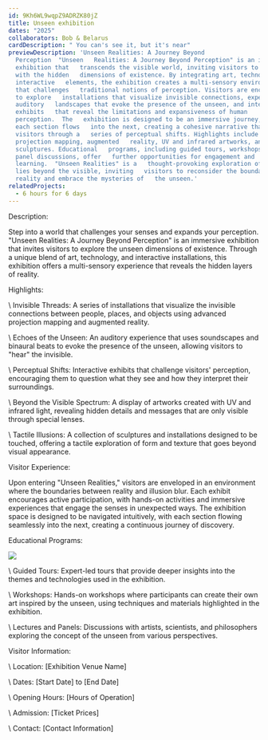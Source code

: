 ```yaml
---
id: 9Kh6WL9wqpZ9ADRZK80jZ
title: Unseen exhibition
dates: "2025"
collaborators: Bob & Belarus
cardDescription: " You can's see it, but it's near"
previewDescription: 'Unseen Realities: A Journey Beyond
  Perception  "Unseen   Realities: A Journey Beyond Perception" is an innovative
  exhibition that   transcends the visible world, inviting visitors to engage
  with the hidden   dimensions of existence. By integrating art, technology, and
  interactive   elements, the exhibition creates a multi-sensory environment
  that challenges   traditional notions of perception. Visitors are encouraged
  to explore   installations that visualize invisible connections, experience
  auditory   landscapes that evoke the presence of the unseen, and interact with
  exhibits   that reveal the limitations and expansiveness of human
  perception.  The   exhibition is designed to be an immersive journey, where
  each section flows   into the next, creating a cohesive narrative that guides
  visitors through a   series of perceptual shifts. Highlights include
  projection mapping, augmented   reality, UV and infrared artworks, and tactile
  sculptures. Educational   programs, including guided tours, workshops, and
  panel discussions, offer   further opportunities for engagement and
  learning.  "Unseen Realities" is a   thought-provoking exploration of what
  lies beyond the visible, inviting   visitors to reconsider the boundaries of
  reality and embrace the mysteries of   the unseen.'
relatedProjects:
  - 6 hours for 6 days
---
```


Description:

Step into a world that challenges your senses and expands your perception. "Unseen Realities: A Journey Beyond Perception" is an immersive exhibition that invites visitors to explore the unseen dimensions of existence. Through a unique blend of art, technology, and interactive installations, this exhibition offers a multi-sensory experience that reveals the hidden layers of reality.

Highlights:



\    Invisible Threads: A series of installations that visualize the invisible connections between people, places, and objects using advanced projection mapping and augmented reality.

\    Echoes of the Unseen: An auditory experience that uses soundscapes and binaural beats to evoke the presence of the unseen, allowing visitors to "hear" the invisible.

\    Perceptual Shifts: Interactive exhibits that challenge visitors' perception, encouraging them to question what they see and how they interpret their surroundings.

\    Beyond the Visible Spectrum: A display of artworks created with UV and infrared light, revealing hidden details and messages that are only visible through special lenses.

\    Tactile Illusions: A collection of sculptures and installations designed to be touched, offering a tactile exploration of form and texture that goes beyond visual appearance.



Visitor Experience:



Upon entering "Unseen Realities," visitors are enveloped in an environment where the boundaries between reality and illusion blur. Each exhibit encourages active participation, with hands-on activities and immersive experiences that engage the senses in unexpected ways. The exhibition space is designed to be navigated intuitively, with each section flowing seamlessly into the next, creating a continuous journey of discovery.

Educational Programs:

![](/assets/img_20240413_121635.jpg)

\    Guided Tours: Expert-led tours that provide deeper insights into the themes and technologies used in the exhibition.

\    Workshops: Hands-on workshops where participants can create their own art inspired by the unseen, using techniques and materials highlighted in the exhibition.

\    Lectures and Panels: Discussions with artists, scientists, and philosophers exploring the concept of the unseen from various perspectives.



Visitor Information:



\    Location: \[Exhibition Venue Name]

\    Dates: \[Start Date] to \[End Date]

\    Opening Hours: \[Hours of Operation]

\    Admission: \[Ticket Prices]

\    Contact: \[Contact Information]
